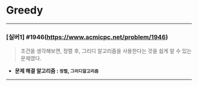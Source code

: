 # Greedy 

---

### [실버1] #1946(https://www.acmicpc.net/problem/1946)

> 조건을 생각해보면, 정렬 후, 그리디 알고리즘을 사용한다는 것을 쉽게 알 수 있는 문제였다.

* **문제 해결 알고리즘 : ```정렬```, ```그리디알고리즘```**

---
